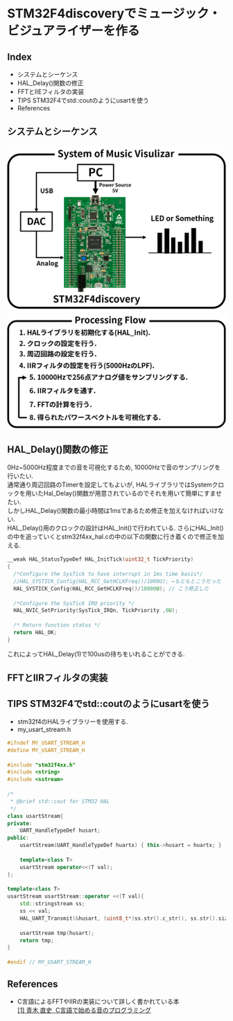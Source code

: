 # STM32F4discoveryでミュージック・ビジュアライザーを作る
## Index
* システムとシーケンス
* HAL_Delay()関数の修正
* FFTとIIEフィルタの実装
* TIPS STM32F4でstd::coutのようにusartを使う  
* References

## システムとシーケンス  
<img src="images/system.png" width="700">
<img src="images/sequence.png" width="700">

## HAL_Delay()関数の修正  
0Hz~5000Hz程度までの音を可視化するため, 10000Hzで音のサンプリングを行いたい.  
通常通り周辺回路のTimerを設定してもよいが, HALライブラリではSystemクロックを用いたHal_Delay()関数が用意されているのでそれを用いて簡単にすませたい.  
しかしHAL_Delay()関数の最小時間は1msであるため修正を加えなければいけない.  
HAL_Delay()用のクロックの設計はHAL_Init()で行われている. さらにHAL_Init()の中を追っていくとstm32f4xx_hal.cの中の以下の関数に行き着くので修正を加える.  

```cpp
__weak HAL_StatusTypeDef HAL_InitTick(uint32_t TickPriority)
{
  /*Configure the SysTick to have interrupt in 1ms time basis*/
  //HAL_SYSTICK_Config(HAL_RCC_GetHCLKFreq()/1000U); ←もともとこうだった
  HAL_SYSTICK_Config(HAL_RCC_GetHCLKFreq()/10000U); // こう修正した

  /*Configure the SysTick IRQ priority */
  HAL_NVIC_SetPriority(SysTick_IRQn, TickPriority ,0U);

  /* Return function status */
  return HAL_OK;
}

```
これによってHAL_Delay(1)で100usの待ちをいれることができる.

## FFTとIIRフィルタの実装  

## TIPS STM32F4でstd::coutのようにusartを使う  
 - stm32f4のHALライブラリーを使用する.  
 - my_usart_stream.h  

```cpp
#ifndef MY_USART_STREAM_H
#define MY_USART_STREAM_H

#include "stm32f4xx.h"
#include <string>
#include <sstream>

/*
 * @brief std::cout for STM32 HAL
 */
class usartStream{
private:
	UART_HandleTypeDef husart;
public:
	usartStream(UART_HandleTypeDef huartx) { this->husart = huartx; }

	template<class T>
	usartStream operator<<(T val);
};

template<class T>
usartStream usartStream::operator <<(T val){
	std::stringstream ss;
	ss << val;
	HAL_UART_Transmit(&husart, (uint8_t*)ss.str().c_str(), ss.str().size(), 30);

	usartStream tmp(husart);
	return tmp;
}

#endif // MY_USART_STREAM_H
```

## References
* C言語によるFFTやIIRの実装について詳しく書かれている本  
<a href="http://floor13.sakura.ne.jp/book03/book03.html">[1] 青木 直史, C言語で始める音のプログラミング</a>

